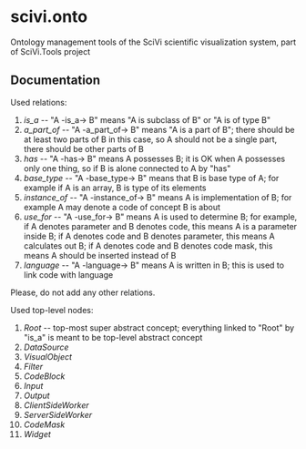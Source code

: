 # scivi.onto

Ontology management tools of the SciVi scientific visualization system, part of SciVi.Tools project

## Documentation ##

Used relations:
1. *is_a* -- "A -is_a-> B" means "A is subclass of B" or "A is of type B"
2. *a_part_of* -- "A -a_part_of-> B" means "A is a part of B"; there should be at least two parts of B in this case, so A should not be a single part, there should be other parts of B
3. *has* -- "A -has-> B" means A possesses B; it is OK when A possesses only one thing, so if B is alone connected to A by "has"
4. *base_type* -- "A -base_type-> B" means that B is base type of A; for example if A is an array, B is type of its elements
5. *instance_of* -- "A -instance_of-> B" means A is implementation of B; for example A may denote a code of concept B is about
6. *use_for* -- "A -use_for-> B" means A is used to determine B; for example, if A denotes parameter and B denotes code, this means A is a parameter inside B; if A denotes code and B denotes parameter, this means A calculates out B; if A denotes code and B denotes code mask, this means A should be inserted instead of B
7. *language* -- "A -language-> B" means A is written in B; this is used to link code with language

Please, do not add any other relations.

Used top-level nodes:
1. *Root* -- top-most super abstract concept; everything linked to "Root" by "is_a" is meant to be top-level abstract concept
2. *DataSource*
3. *VisualObject*
4. *Filter*
5. *CodeBlock*
6. *Input*
7. *Output*
8. *ClientSideWorker*
9. *ServerSideWorker*
10. *CodeMask*
11. *Widget*
